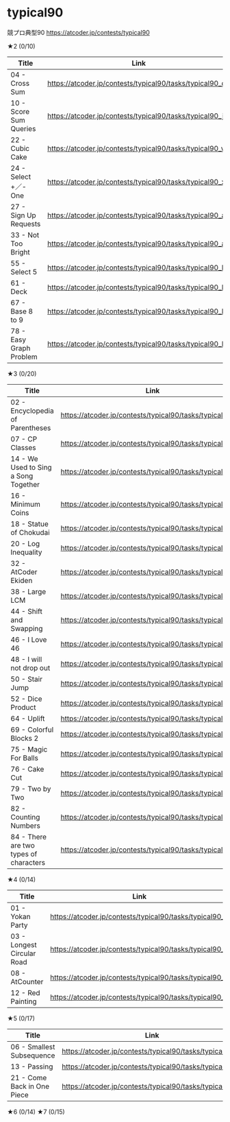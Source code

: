 # typical90
競プロ典型90
https://atcoder.jp/contests/typical90

★2 (0/10)

|Title|Link|Solved?|
| ------------- | ------------- | ------------- |
|04 - Cross Sum|https://atcoder.jp/contests/typical90/tasks/typical90_d|o|
|10 - Score Sum Queries|https://atcoder.jp/contests/typical90/tasks/typical90_j||
|22 - Cubic Cake|https://atcoder.jp/contests/typical90/tasks/typical90_v||
|24 - Select +／- One|https://atcoder.jp/contests/typical90/tasks/typical90_x||
|27 - Sign Up Requests|https://atcoder.jp/contests/typical90/tasks/typical90_aa||
|33 - Not Too Bright|https://atcoder.jp/contests/typical90/tasks/typical90_ag||
|55 - Select 5|https://atcoder.jp/contests/typical90/tasks/typical90_bc||
|61 - Deck|https://atcoder.jp/contests/typical90/tasks/typical90_bi||
|67 - Base 8 to 9|https://atcoder.jp/contests/typical90/tasks/typical90_bo||
|78 - Easy Graph Problem|https://atcoder.jp/contests/typical90/tasks/typical90_bz||

★3 (0/20)

| Title | Link | Solved? |
| ------------- | ------------- | ------------- |
|02 - Encyclopedia of Parentheses | https://atcoder.jp/contests/typical90/tasks/typical90_b | o |
|07 - CP Classes|https://atcoder.jp/contests/typical90/tasks/typical90_g|o|
|14 - We Used to Sing a Song Together|https://atcoder.jp/contests/typical90/tasks/typical90_n||
|16 - Minimum Coins|https://atcoder.jp/contests/typical90/tasks/typical90_p||
|18 - Statue of Chokudai|https://atcoder.jp/contests/typical90/tasks/typical90_r||
|20 - Log Inequality|https://atcoder.jp/contests/typical90/tasks/typical90_t||
|32 - AtCoder Ekiden|https://atcoder.jp/contests/typical90/tasks/typical90_af||
|38 - Large LCM|https://atcoder.jp/contests/typical90/tasks/typical90_al||
|44 - Shift and Swapping|https://atcoder.jp/contests/typical90/tasks/typical90_ar||
|46 - I Love 46|https://atcoder.jp/contests/typical90/tasks/typical90_at||
|48 - I will not drop out|https://atcoder.jp/contests/typical90/tasks/typical90_av||
|50 - Stair Jump|https://atcoder.jp/contests/typical90/tasks/typical90_ax||
|52 - Dice Product|https://atcoder.jp/contests/typical90/tasks/typical90_az||
|64 - Uplift|https://atcoder.jp/contests/typical90/tasks/typical90_bl||
|69 - Colorful Blocks 2|https://atcoder.jp/contests/typical90/tasks/typical90_bq||
|75 - Magic For Balls|https://atcoder.jp/contests/typical90/tasks/typical90_bw||
|76 - Cake Cut|https://atcoder.jp/contests/typical90/tasks/typical90_bx||
|79 - Two by Two|https://atcoder.jp/contests/typical90/tasks/typical90_ca||
|82 - Counting Numbers|https://atcoder.jp/contests/typical90/tasks/typical90_cd||
|84 - There are two types of characters|https://atcoder.jp/contests/typical90/tasks/typical90_cf||


★4 (0/14)

|Title|Link|Solved?|
| ------------- | ------------- | ------------- |
|01 - Yokan Party|https://atcoder.jp/contests/typical90/tasks/typical90_a|o|
|03 - Longest Circular Road|https://atcoder.jp/contests/typical90/tasks/typical90_c|o|
|08 - AtCounter|https://atcoder.jp/contests/typical90/tasks/typical90_h||
|12 - Red Painting|https://atcoder.jp/contests/typical90/tasks/typical90_l||


★5 (0/17)

|Title|Link|Solved?|
| ------------- | ------------- | ------------- |
|06 - Smallest Subsequence|https://atcoder.jp/contests/typical90/tasks/typical90_f|解説AC|
|13 - Passing|https://atcoder.jp/contests/typical90/tasks/typical90_m||
|21 - Come Back in One Piece|https://atcoder.jp/contests/typical90/tasks/typical90_u||

★6 (0/14)
★7 (0/15)
